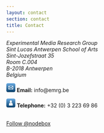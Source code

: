 ```yaml
---
layout: contact
section: contact
title: Contact
---
```

<address>
  Experimental Media Research Group<br>
  Sint Lucas Antwerpen School of Arts<br>
  Sint-Jozefstraat 35<br>
  Room C.004<br>
  B-2018 Antwerpen<br>
  Belgium
</address>

<p><img src="/media/img/contact-mail.png" /> <strong>Email:</strong> info@emrg.be</p>
<p><img src="/media/img/contact-phone.png" /> <strong>Telephone:</strong> +32 (0) 3 223 69 86</p>
<p><br><a href="https://twitter.com/nodebox" class="twitter-follow-button" data-show-count="false">Follow @nodebox</a></p>
<script>!function(d,s,id){var js,fjs=d.getElementsByTagName(s)[0];if(!d.getElementById(id)){js=d.createElement(s);js.id=id;js.src="//platform.twitter.com/widgets.js";fjs.parentNode.insertBefore(js,fjs);}}(document,"script","twitter-wjs");</script>
